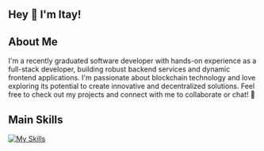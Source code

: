 ## Hey 👋 I'm Itay! 

## About Me

I'm a recently graduated software developer with hands-on experience as a full-stack developer, building robust backend services and dynamic frontend applications. I'm passionate about blockchain technology and love exploring its potential to create innovative and decentralized solutions. Feel free to check out my projects and connect with me to collaborate or chat! 🚀

## Main Skills
[![My Skills](https://skillicons.dev/icons?i=js,html,css,react,angular,java,cs,dotnet,cypress,solidity,docker,azure)](https://skillicons.dev)
<!--

<span>
  <img width="40%" src="https://github-readme-stats.vercel.app/api/top-langs?username=nudeli&show_icons=true&theme=buefy&title_color=333d29&text_color=414833&bg_color=ffffff&locale=en&layout=compact&hide_border=true" alt="#your-username" />
</span>
**nudeli/nudeli** is a ✨ _special_ ✨ repository because its `README.md` (this file) appears on your GitHub profile.

Here are some ideas to get you started:

- 🔭 I’m currently working on ...
- 🌱 I’m currently learning ...
- 👯 I’m looking to collaborate on ...
- 🤔 I’m looking for help with ...
- 💬 Ask me about ...
- 📫 How to reach me: ...
- 😄 Pronouns: ...
- ⚡ Fun fact: ...
-->
